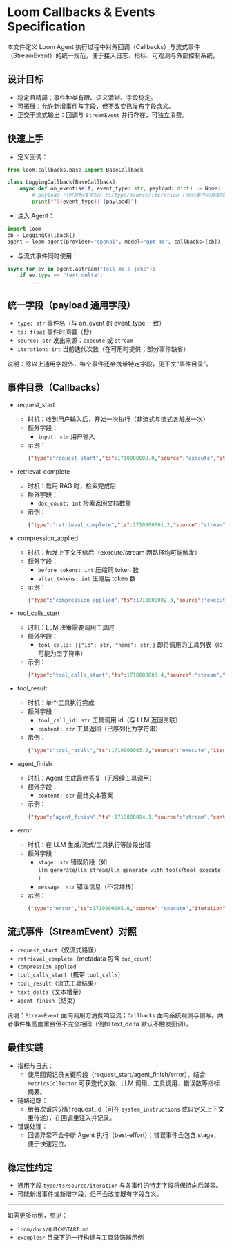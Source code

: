 # Loom Callbacks & Events Specification

本文件定义 Loom Agent 执行过程中对外回调（Callbacks）与流式事件（StreamEvent）的统一规范，便于接入日志、指标、可观测与外部控制系统。

## 设计目标

- 稳定且精简：事件种类有限、语义清晰、字段稳定。
- 可拓展：允许新增事件与字段，但不改变已发布字段含义。
- 正交于流式输出：回调与 `StreamEvent` 并行存在，可独立消费。

## 快速上手

- 定义回调：

```python
from loom.callbacks.base import BaseCallback

class LoggingCallback(BaseCallback):
    async def on_event(self, event_type: str, payload: dict) -> None:
        # payload 已包含标准字段: ts/type/source/iteration (部分事件可能缺省 iteration)
        print(f"[{event_type}] {payload}")
```

- 注入 Agent：

```python
import loom
cb = LoggingCallback()
agent = loom.agent(provider="openai", model="gpt-4o", callbacks=[cb])
```

- 与流式事件同时使用：

```python
async for ev in agent.astream("Tell me a joke"):
    if ev.type == "text_delta":
        ...
```

## 统一字段（payload 通用字段）

- `type: str` 事件名（与 on_event 的 event_type 一致）
- `ts: float` 事件时间戳（秒）
- `source: str` 发出来源：`execute` 或 `stream`
- `iteration: int` 当前迭代次数（在可用时提供；部分事件缺省）

说明：除以上通用字段外，每个事件还会携带特定字段，见下文“事件目录”。

## 事件目录（Callbacks）

- request_start
  - 时机：收到用户输入后，开始一次执行（非流式与流式各触发一次）
  - 额外字段：
    - `input: str` 用户输入
  - 示例：
    ```json
    {"type":"request_start","ts":1710000000.0,"source":"execute","iteration":0,"input":"Explain RAG"}
    ```

- retrieval_complete
  - 时机：启用 RAG 时，检索完成后
  - 额外字段：
    - `doc_count: int` 检索返回文档数量
  - 示例：
    ```json
    {"type":"retrieval_complete","ts":1710000001.2,"source":"stream","doc_count":3}
    ```

- compression_applied
  - 时机：触发上下文压缩后（execute/stream 两路径均可能触发）
  - 额外字段：
    - `before_tokens: int` 压缩前 token 数
    - `after_tokens: int` 压缩后 token 数
  - 示例：
    ```json
    {"type":"compression_applied","ts":1710000002.3,"source":"execute","before_tokens":6200,"after_tokens":3900}
    ```

- tool_calls_start
  - 时机：LLM 决策需要调用工具时
  - 额外字段：
    - `tool_calls: [{"id": str, "name": str}]` 即将调用的工具列表（id 可能为空字符串）
  - 示例：
    ```json
    {"type":"tool_calls_start","ts":1710000003.4,"source":"stream","iteration":1,"tool_calls":[{"id":"call_0","name":"calculator"}]}
    ```

- tool_result
  - 时机：单个工具执行完成
  - 额外字段：
    - `tool_call_id: str` 工具调用 id（与 LLM 返回关联）
    - `content: str` 工具返回（已序列化为字符串）
  - 示例：
    ```json
    {"type":"tool_result","ts":1710000003.9,"source":"execute","iteration":1,"tool_call_id":"call_0","content":"56"}
    ```

- agent_finish
  - 时机：Agent 生成最终答复（无后续工具调用）
  - 额外字段：
    - `content: str` 最终文本答案
  - 示例：
    ```json
    {"type":"agent_finish","ts":1710000004.1,"source":"stream","content":"Here's a short answer..."}
    ```

- error
  - 时机：在 LLM 生成/流式/工具执行等阶段出错
  - 额外字段：
    - `stage: str` 错误阶段（如 `llm_generate`/`llm_stream`/`llm_generate_with_tools`/`tool_execute`）
    - `message: str` 错误信息（不含堆栈）
  - 示例：
    ```json
    {"type":"error","ts":1710000005.6,"source":"execute","iteration":0,"stage":"llm_generate","message":"Rate limit"}
    ```

## 流式事件（StreamEvent）对照

- `request_start`（仅流式路径）
- `retrieval_complete`（metadata 包含 `doc_count`）
- `compression_applied`
- `tool_calls_start`（携带 `tool_calls`）
- `tool_result`（流式工具结果）
- `text_delta`（文本增量）
- `agent_finish`（结束）

说明：`StreamEvent` 面向调用方消费响应流；`Callbacks` 面向系统观测与侧写。两者事件集高度重合但不完全相同（例如 text_delta 默认不触发回调）。

## 最佳实践

- 指标与日志：
  - 使用回调记录关键阶段（request_start/agent_finish/error），结合 `MetricsCollector` 可获迭代次数、LLM 调用、工具调用、错误数等指标摘要。
- 链路追踪：
  - 给每次请求分配 request_id（可在 `system_instructions` 或自定义上下文里传递），在回调里注入并记录。
- 错误处理：
  - 回调异常不会中断 Agent 执行（best‑effort）；错误事件会包含 stage，便于快速定位。

## 稳定性约定

- 通用字段 `type/ts/source/iteration` 与各事件的特定字段将保持向后兼容。
- 可能新增事件或新增字段，但不会改变既有字段含义。

---

如需更多示例，参见：
- `loom/docs/QUICKSTART.md`
- `examples/` 目录下的一行构建与工具装饰器示例


